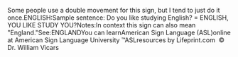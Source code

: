 Some people use a double movement for this sign, but I tend to just do it 
  once.ENGLISH:Sample sentence:
			Do you like studying English? = ENGLISH, YOU LIKE STUDY YOU?Notes:In context this sign can also mean "England."See:ENGLANDYou can learnAmerican Sign Language (ASL)online at American Sign Language University ™ASLresources by Lifeprint.com  ©  Dr. William Vicars